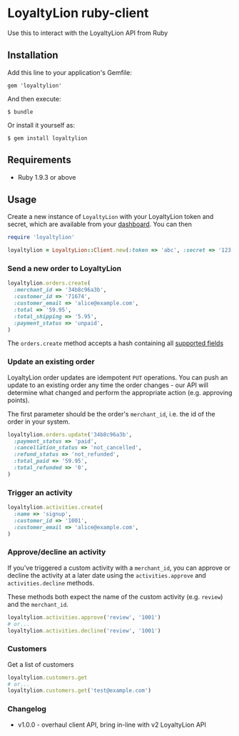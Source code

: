 # LoyaltyLion ruby-client

Use this to interact with the LoyaltyLion API from Ruby

## Installation

Add this line to your application's Gemfile:

    gem 'loyaltylion'

And then execute:

    $ bundle

Or install it yourself as:

    $ gem install loyaltylion

## Requirements

* Ruby 1.9.3 or above

## Usage

Create a new instance of `LoyaltyLion` with your LoyaltyLion token and secret, which are available from your [dashboard](https://loyaltylion.com/login). You can then

```ruby
require 'loyaltylion'

loyaltylion = LoyaltyLion::Client.new(:token => 'abc', :secret => '123')
```

### Send a new order to LoyaltyLion

```ruby
loyaltylion.orders.create(
  :merchant_id => '34b8c96a3b',
  :customer_id => '71674',
  :customer_email => 'alice@example.com',
  :total => '59.95',
  :total_shipping => '5.95',
  :payment_status => 'unpaid',
)
```

The `orders.create` method accepts a hash containing all [supported fields](https://loyaltylion.com/docs/tracking-activities-and-orders#using-the-orders-api)

### Update an existing order

LoyaltyLion order updates are idempotent `PUT` operations. You can push an update to an existing order any time the order changes - our API will determine what changed and perform the appropriate action (e.g. approving points).

The first parameter should be the order's `merchant_id`, i.e. the id of the order in your system.

```ruby
loyaltylion.orders.update('34b8c96a3b',
  :payment_status => 'paid',
  :cancellation_status => 'not_cancelled',
  :refund_status => 'not_refunded',
  :total_paid => '59.95',
  :total_refunded => '0',
)
```

### Trigger an activity

```ruby
loyaltylion.activities.create(
  :name => 'signup',
  :customer_id => '1001',
  :customer_email => 'alice@example.com',
)
```

### Approve/decline an activity

If you've triggered a custom activity with a `merchant_id`, you can approve or decline the activity at a later date using the `activities.approve` and `activities.decline` methods.

These methods both expect the name of the custom activity (e.g. `review`) and the `merchant_id`.

```ruby
loyaltylion.activities.approve('review', '1001')
# or...
loyaltylion.activities.decline('review', '1001')
```

### Customers

Get a list of customers

```ruby
loyaltylion.customers.get
# or...
loyaltylion.customers.get('test@example.com')
```

### Changelog

* v1.0.0 - overhaul client API, bring in-line with v2 LoyaltyLion API
